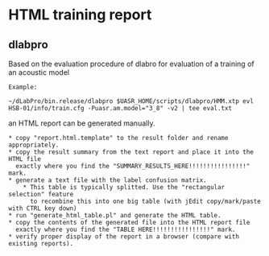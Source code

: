 # HTML training report

## dlabpro

Based on the evaluation procedure of dlabro for evaluation of a training of an acoustic model

```
Example:

~/dLabPro/bin.release/dlabpro $UASR_HOME/scripts/dlabpro/HMM.xtp evl HSB-01/info/train.cfg -Puasr.am.model="3_8" -v2 | tee eval.txt

```

an HTML report can be generated manually.

    * copy "report.html.template" to the result folder and rename appropriately.
    * copy the result summary from the text report and place it into the HTML file
      exactly where you find the "SUMMARY_RESULTS_HERE!!!!!!!!!!!!!!!!" mark.
    * generate a text file with the label confusion matrix.
        * This table is typically splitted. Use the "rectangular selection" feature 
          to recombine this into one big table (with jEdit copy/mark/paste with CTRL key down)
    * run "generate_html_table.pl" and generate the HTML table.
    * copy the contents of the generated file into the HTML report file
      exactly where you find the "TABLE HERE!!!!!!!!!!!!!!!!" mark.
    * verify proper display of the report in a browser (compare with existing reports).
    
